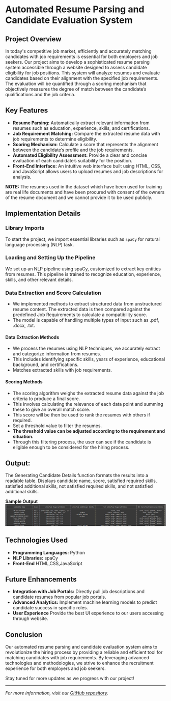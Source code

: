 # Automated Resume Parsing and Candidate Evaluation System

## Project Overview

In today's competitive job market, efficiently and accurately matching candidates with job requirements is essential for both employers and job seekers. Our project aims to develop a sophisticated resume parsing system accessible through a website designed to assess candidate eligibility for job positions. This system will analyze resumes and evaluate candidates based on their alignment with the specified job requirements. The evaluation will be quantified through a scoring mechanism that objectively measures the degree of match between the candidate’s qualifications and the job criteria.

## Key Features

- **Resume Parsing:** Automatically extract relevant information from resumes such as education, experience, skills, and certifications.
- **Job Requirement Matching:** Compare the extracted resume data with job requirements to determine eligibility.
- **Scoring Mechanism:** Calculate a score that represents the alignment between the candidate’s profile and the job requirements.
- **Automated Eligibility Assessment:** Provide a clear and concise evaluation of each candidate’s suitability for the position.
- **Front-End Interface:** An intuitive web interface built using HTML, CSS, and JavaScript allows users to upload resumes and job descriptions for analysis.

**NOTE:** The resumes used in the dataset which have been used for training are real life documents and have been procured with consent of the owners of the resume document and we cannot provide it to be used publicly.

## Implementation Details

### Library Imports
To start the project, we import essential libraries such as `spaCy` for natural language processing (NLP) task.

### Loading and Setting Up the Pipeline
We set up an NLP pipeline using spaCy, customized to extract key entities from resumes. This pipeline is trained to recognize education, experience, skills, and other relevant details.

### Data Extraction and Score Calculation
- We implemented methods to extract structured data from unstructured resume content. The extracted data is then compared against the predefined Job Requirements to calculate a compatibility score. 
- The model is capable of handling multiple types of input such as .pdf, .docx, .txt.

#### Data Extraction Methods
- We process the resumes using NLP techniques, we accurately extract and categorize information from resumes. 
- This includes identifying specific skills, years of experience, educational background, and certifications.
- Matches extracted skills with job requirements.

#### Scoring Methods
- The scoring algorithm weighs the extracted resume data against the job criteria to produce a final score. 
- This involves calculating the relevance of each data point and summing these to give an overall match score. 
- This score will be then be used to rank the resumes with others if required.
- Set a threshold value to filter the resumes. 
- **The threshold value can be adjusted according to the requirement and situation.**
- Through this filtering process, the user can see if the candidate is eligible enough to be considered for the hiring process.

## Output:
The Generating Candidate Details function formats the results into a readable table.
Displays candidate name, score, satisfied required skills, satisfied additional skills, not satisfied required skills, and not satisfied additional skills.

**Sample Output**
![Output Screenshot](https://github.com/kondarkalen/Resume-parser/blob/main/ss/Screenshot%202024-06-03%20004240.png)

## Technologies Used

- **Programming Languages:** Python
- **NLP Libraries:** spaCy
- **Front-End** HTML,CSS,JavaScript

## Future Enhancements

- **Integration with Job Portals:** Directly pull job descriptions and candidate resumes from popular job portals.
- **Advanced Analytics:** Implement machine learning models to predict candidate success in specific roles.
- **User Experience** Provide the best UI experience to our users accessing through website.

## Conclusion

Our automated resume parsing and candidate evaluation system aims to revolutionize the hiring process by providing a reliable and efficient tool for matching candidates with job requirements. By leveraging advanced technologies and methodologies, we strive to enhance the recruitment experience for both employers and job seekers.

Stay tuned for more updates as we progress with our project!

---

*For more information, visit our [GitHub repository](https://github.com/kondarkalen/Resume-parser).*
